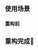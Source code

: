 <!--
 * @Author: FEIFEI SUN
 * @Description: 
 * @Detail: 
 * @Date: 2023-04-28 10:12:28
 * 
-->
#

## 使用场景

### 重构前

## 重构完成🎀
